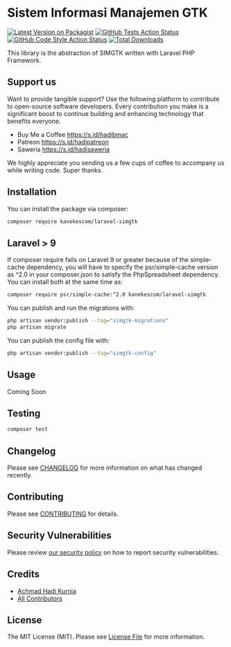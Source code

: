 # Sistem Informasi Manajemen GTK

[![Latest Version on Packagist](https://img.shields.io/packagist/v/kanekescom/laravel-simgtk.svg?style=flat-square)](https://packagist.org/packages/kanekescom/laravel-simgtk)
[![GitHub Tests Action Status](https://img.shields.io/github/actions/workflow/status/kanekescom/laravel-simgtk/run-tests.yml?branch=main&label=tests&style=flat-square)](https://github.com/kanekescom/laravel-simgtk/actions?query=workflow%3Arun-tests+branch%3Amain)
[![GitHub Code Style Action Status](https://img.shields.io/github/actions/workflow/status/kanekescom/laravel-simgtk/fix-php-code-style-issues.yml?branch=main&label=code%20style&style=flat-square)](https://github.com/kanekescom/laravel-simgtk/actions?query=workflow%3A"Fix+PHP+code+style+issues"+branch%3Amain)
[![Total Downloads](https://img.shields.io/packagist/dt/kanekescom/laravel-simgtk.svg?style=flat-square)](https://packagist.org/packages/kanekescom/laravel-simgtk)

This library is the abstraction of SIMGTK written with Laravel PHP Framework.

## Support us

Want to provide tangible support? Use the following platform to contribute to open-source software developers. Every contribution you make is a significant boost to continue building and enhancing technology that benefits everyone.

- Buy Me a Coffee https://s.id/hadibmac
- Patreon https://s.id/hadipatreon
- Saweria https://s.id/hadisaweria

We highly appreciate you sending us a few cups of coffee to accompany us while writing code. Super thanks.

## Installation

You can install the package via composer:

```bash
composer require kanekescom/laravel-simgtk
```

## Laravel > 9

If composer require fails on Laravel 9 or greater because of the simple-cache dependency, you will have to specify the psr/simple-cache version as ^2.0 in your composer.json to satisfy the PhpSpreadsheet dependency. You can install both at the same time as:

```bash
composer require psr/simple-cache:^2.0 kanekescom/laravel-simgtk
```

You can publish and run the migrations with:

```bash
php artisan vendor:publish --tag="simgtk-migrations"
php artisan migrate
```

You can publish the config file with:

```bash
php artisan vendor:publish --tag="simgtk-config"
```

## Usage

Coming Soon

## Testing

```bash
composer test
```

## Changelog

Please see [CHANGELOG](CHANGELOG.md) for more information on what has changed recently.

## Contributing

Please see [CONTRIBUTING](CONTRIBUTING.md) for details.

## Security Vulnerabilities

Please review [our security policy](../../security/policy) on how to report security vulnerabilities.

## Credits

- [Achmad Hadi Kurnia](https://github.com/kanekescom)
- [All Contributors](../../contributors)

## License

The MIT License (MIT). Please see [License File](LICENSE.md) for more information.
